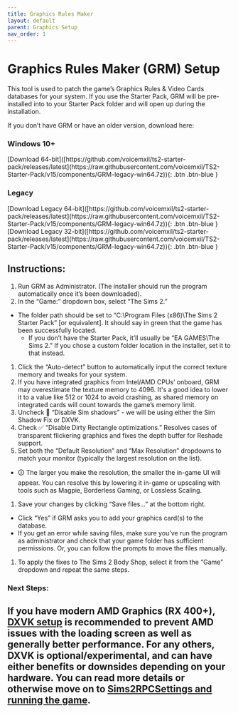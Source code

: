 ```yaml
---
title: Graphics Rules Maker
layout: default
parent: Graphics Setup
nav_order: 1
---
```


# Graphics Rules Maker (GRM) Setup

This tool is used to patch the game’s Graphics Rules & Video Cards databases for your system.
If you use the Starter Pack, GRM will be pre-installed into to your Starter Pack folder and will open up during the installation.

If you don’t have GRM or have an older version, download here:

### Windows 10+

<span class="fs-3">
[Download 64-bit]([https://github.com/voicemxil/ts2-starter-pack/releases/latest](https://raw.githubusercontent.com/voicemxil/TS2-Starter-Pack/v15/components/GRM-legacy-win64.7z)){: .btn .btn-blue }
</span>

### Legacy

<span class="fs-3">
[Download Legacy 64-bit]([https://github.com/voicemxil/ts2-starter-pack/releases/latest](https://raw.githubusercontent.com/voicemxil/TS2-Starter-Pack/v15/components/GRM-legacy-win64.7z)){: .btn .btn-blue }
[Download Legacy 32-bit]([https://github.com/voicemxil/ts2-starter-pack/releases/latest](https://raw.githubusercontent.com/voicemxil/TS2-Starter-Pack/v15/components/GRM-legacy-win64.7z)){: .btn .btn-blue }
</span>

## Instructions:

1. Run GRM as Administrator. (The installer should run the program automatically once it’s been downloaded).
1. In the “Game:” dropdown box, select “The Sims 2.” 
  - The folder path should be set to “C:\Program Files (x86)\The Sims 2 Starter Pack” [or equivalent]. It should say in green that the game has been successfully located. 
     - If you don’t have the Starter Pack, it’ll usually be “EA GAMES\The Sims 2.” If you chose a custom folder location in the installer, set it to that instead. 
1. Click the “Auto-detect” button to automatically input the correct texture memory and tweaks for your system.
1. If you have integrated graphics from Intel/AMD CPUs’ onboard, GRM may overestimate the texture memory to 4096. It's a good idea to lower it to a value like 512 or 1024 to avoid crashing, as shared memory on integrated cards will count towards the game’s memory limit.
1. Uncheck 🚫 “Disable Sim shadows” - we will be using either the Sim Shadow Fix or DXVK.
1. Check ✅ “Disable Dirty Rectangle optimizations.” Resolves cases of transparent flickering graphics and fixes the depth buffer for Reshade support.
1. Set both the “Default Resolution” and “Max Resolution” dropdowns to match your monitor (typically the largest resolution on the list).
  - 🛈 The larger you make the resolution, the smaller the in-game UI will appear. You can resolve this by lowering it in-game or upscaling with tools such as Magpie, Borderless Gaming, or Lossless Scaling.
1. Save your changes by clicking “Save files…” at the bottom right.
  - Click “Yes” if GRM asks you to add your graphics card(s) to the database.
  - If you get an error while saving files, make sure you’ve run the program as administrator and check that your game folder has sufficient permissions. Or, you can follow the prompts to move the files manually.
1. To apply the fixes to The Sims 2 Body Shop, select it from the “Game” dropdown and repeat the same steps.

### Next Steps:
If you have **modern AMD Graphics (RX 400+)**, [DXVK setup](/TS2-Starter-Pack/graphics-setup/dxvk) is recommended to prevent AMD issues with the loading screen as well as generally better performance.
For any others, DXVK is **optional/experimental**, and can have either benefits or downsides depending on your hardware. You can read more details or otherwise move on to [Sims2RPCSettings and running the game](/TS2-Starter-Pack/final-setup).
---
